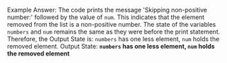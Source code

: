 Example Answer: 
The code prints the message 'Skipping non-positive number:' followed by the value of `num`. This indicates that the element removed from the list is a non-positive number. The state of the variables `numbers` and `num` remains the same as they were before the print statement. Therefore, the Output State is: `numbers` has one less element, `num` holds the removed element.
Output State: **`numbers` has one less element, `num` holds the removed element**